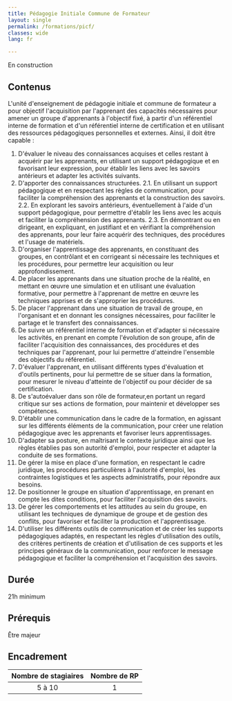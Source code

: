 ```yaml
---
title: Pédagogie Initiale Commune de Formateur
layout: single
permalink: /formations/picf/
classes: wide
lang: fr

---
```

En construction

## Contenus
L'unité d'enseignement de pédagogie initiale et commune de formateur a pour objectif l'acquisition par l'apprenant des capacités nécessaires pour amener un groupe d'apprenants à l'objectif fixé, à partir d'un référentiel interne de formation et d'un
référentiel interne de certification et en utilisant des ressources pédagogiques personnelles et
externes. Ainsi, il doit être capable : 
1. D'évaluer le niveau des connaissances acquises et celles restant à acquérir par les
apprenants, en utilisant un support pédagogique et en favorisant leur expression, pour établir les liens avec les savoirs antérieurs et adapter les activités suivants.
2. D'apporter des connaissances structurées. 
2.1. En utilisant un support pédagogique et en respectant les règles de communication, pour faciliter la compréhension des apprenants et la construction des savoirs. 
2.2. En explorant les savoirs antérieurs, éventuellement à l'aide d'un support pédagogique, pour permettre d'établir les liens
avec les acquis et faciliter la compréhension des apprenants.
2.3. En démontrant ou en dirigeant, en expliquant, en justifiant et en vérifiant la compréhension des apprenants, pour leur faire
acquérir des techniques, des procédures et l'usage de matériels.
3. D'organiser l'apprentissage des apprenants, en constituant des groupes, en contrôlant et en corrigeant si nécessaire les techniques et les procédures, pour permettre leur acquisition ou leur approfondissement.
4. De placer les apprenants dans une situation proche de la réalité, en mettant en œuvre une simulation et en utilisant une  évaluation formative, pour permettre à l'apprenant de mettre en œuvre les techniques apprises et de s'approprier les procédures. 
5. De placer l'apprenant dans une situation de travail de groupe, en l'organisant et en donnant
les consignes nécessaires, pour faciliter le partage et le transfert des connaissances. 
6. De suivre un référentiel interne de formation et d'adapter si nécessaire les activités, en prenant en compte l'évolution de son groupe, afin de faciliter l'acquisition des connaissances,
des procédures et des techniques par l'apprenant, pour lui permettre d'atteindre l'ensemble des objectifs du référentiel.
7. D'évaluer l'apprenant, en utilisant différents types d'évaluation et d'outils pertinents, pour lui permettre de se situer dans la formation, pour mesurer le niveau d'atteinte de l'objectif ou pour décider de sa certification.
8. De s'autoévaluer dans son rôle de formateur,en portant un regard critique sur ses actions de formation, pour maintenir et développer ses compétences.
9. D'établir une communication dans le cadre de la formation, en agissant sur les différents éléments de la communication, pour créer une relation pédagogique avec les apprenants et favoriser leurs apprentissages.
10. D'adapter sa posture, en maîtrisant le contexte juridique ainsi que les règles établies pas son autorité d'emploi, pour respecter et adapter la conduite de ses formations.
11. De gérer la mise en place d'une formation, en respectant le cadre juridique, les procédures particulières à l'autorité d'emploi, les contraintes logistiques et les aspects administratifs, pour répondre aux besoins.
12. De positionner le groupe en situation d'apprentissage, en prenant en compte les dites conditions, pour faciliter l'acquisition des savoirs.
13. De gérer les comportements et les attitudes au sein du groupe, en utilisant les techniques de dynamique de groupe et de gestion des conflits, pour favoriser et faciliter la production et l'apprentissage.
14. D'utiliser les différents outils de communication et de créer les supports pédagogiques adaptés, en respectant les règles
d'utilisation des outils, des critères pertinents de création et d'utilisation de ces supports et les principes généraux de la communication, pour renforcer le message pédagogique et faciliter la compréhension et l'acquisition des savoirs.

## Durée
21h minimum

## Prérequis
Être majeur

## Encadrement
| Nombre de stagiaires | Nombre de RP |
|:--------:|:--------:|
| 5 à 10 | 1 |